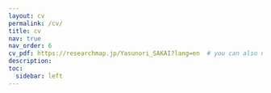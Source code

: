```yaml
---
layout: cv
permalink: /cv/
title: cv
nav: true
nav_order: 6
cv_pdf: https://researchmap.jp/Yasunori_SAKAI?lang=en  # you can also use external links here
description:
toc:
  sidebar: left
---
```

